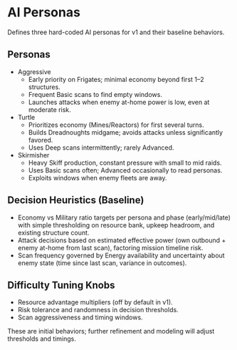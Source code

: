 # AI Personas

Defines three hard-coded AI personas for v1 and their baseline behaviors.

## Personas
- Aggressive
  - Early priority on Frigates; minimal economy beyond first 1–2 structures.
  - Frequent Basic scans to find empty windows.
  - Launches attacks when enemy at-home power is low, even at moderate risk.
- Turtle
  - Prioritizes economy (Mines/Reactors) for first several turns.
  - Builds Dreadnoughts midgame; avoids attacks unless significantly favored.
  - Uses Deep scans intermittently; rarely Advanced.
- Skirmisher
  - Heavy Skiff production, constant pressure with small to mid raids.
  - Uses Basic scans often; Advanced occasionally to read personas.
  - Exploits windows when enemy fleets are away.

## Decision Heuristics (Baseline)
- Economy vs Military ratio targets per persona and phase (early/mid/late) with simple thresholding on resource bank, upkeep headroom, and existing structure count.
- Attack decisions based on estimated effective power (own outbound + enemy at-home from last scan), factoring mission timeline risk.
- Scan frequency governed by Energy availability and uncertainty about enemy state (time since last scan, variance in outcomes).

## Difficulty Tuning Knobs
- Resource advantage multipliers (off by default in v1).
- Risk tolerance and randomness in decision thresholds.
- Scan aggressiveness and timing windows.

These are initial behaviors; further refinement and modeling will adjust thresholds and timings.
